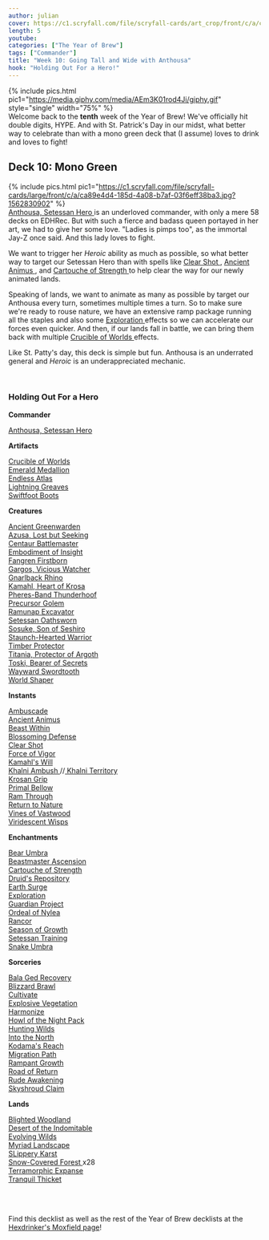 ```yaml
---
author: julian
cover: https://c1.scryfall.com/file/scryfall-cards/art_crop/front/c/a/ca89e4d4-185d-4a08-b7af-03f6eff38ba3.jpg?1562830902
length: 5
youtube:
categories: ["The Year of Brew"]
tags: ["Commander"]
title: "Week 10: Going Tall and Wide with Anthousa"
hook: "Holding Out For a Hero!"
---
```


{% include pics.html
pic1="https://media.giphy.com/media/AEm3K01rod4Ji/giphy.gif"
style="single"
width="75%" %}
<br />
Welcome back to the **tenth** week of the Year of Brew! We've officially hit double digits, HYPE. And with St. Patrick's Day in our midst, what better way to celebrate than with a mono green deck that (I assume) loves to drink and loves to fight!

## Deck 10: Mono Green

{% include pics.html
pic1="https://c1.scryfall.com/file/scryfall-cards/large/front/c/a/ca89e4d4-185d-4a08-b7af-03f6eff38ba3.jpg?1562830902"
%}
<br />
<a
	class="accented-link external-card-link"
	target="_blank"
	href="https://scryfall.com/card/ths/149/anthousa-setessan-hero?utm_source=api"
	data-toggle="popover"
	data-placement="top"
	data-content="<img src='https://c1.scryfall.com/file/scryfall-cards/normal/front/c/a/ca89e4d4-185d-4a08-b7af-03f6eff38ba3.jpg?1562830902' width=100% height=100%>">
Anthousa, Setessan Hero
</a> is an underloved commander, with only a mere 58 decks on EDHRec. But with such a fierce and badass queen portayed in her art, we had to give her some love. "Ladies is pimps too", as the immortal Jay-Z once said. And this lady loves to fight.

We want to trigger her _Heroic_ ability as much as possible, so what better way to target our Setessan Hero than with spells like <a
	class="accented-link external-card-link"
	target="_blank"
	href="https://scryfall.com/card/2xm/159/clear-shot?utm_source=api"
	data-toggle="popover"
	data-placement="top"
	data-content="<img src='https://c1.scryfall.com/file/scryfall-cards/normal/front/a/7/a7ff66fc-bd38-4607-b394-8c4e09affec8.jpg?1599707021' width=100% height=100%>">
Clear Shot
</a>, <a
	class="accented-link external-card-link"
	target="_blank"
	href="https://scryfall.com/card/cmr/215/ancient-animus?utm_source=api"
	data-toggle="popover"
	data-placement="top"
	data-content="<img src='https://c1.scryfall.com/file/scryfall-cards/normal/front/5/e/5ee76006-5272-400d-b6b2-e1548bca9dbf.jpg?1608910534' width=100% height=100%>">
Ancient Animus
</a>, and <a
	class="accented-link external-card-link"
	target="_blank"
	href="https://scryfall.com/card/akh/158/cartouche-of-strength?utm_source=api"
	data-toggle="popover"
	data-placement="top"
	data-content="<img src='https://c1.scryfall.com/file/scryfall-cards/normal/front/d/6/d6bb237c-4e39-4879-90b4-2f507a90d3d7.jpg?1543675766' width=100% height=100%>">
Cartouche of Strength
</a> to help clear the way for our newly animated lands.

Speaking of lands, we want to animate as many as possible by target our Anthousa every turn, sometimes multiple times a turn. So to make sure we're ready to rouse nature, we have an extensive ramp package running all the staples and also some <a
	class="accented-link external-card-link"
	target="_blank"
	href="https://scryfall.com/card/2xm/167/exploration?utm_source=api"
	data-toggle="popover"
	data-placement="top"
	data-content="<img src='https://c1.scryfall.com/file/scryfall-cards/normal/front/c/e/ce4c6535-afea-4704-b35c-badeb04c4f4c.jpg?1599707192' width=100% height=100%>">
Exploration
</a> effects so we can accelerate our forces even quicker. And then, if our lands fall in battle, we can bring them back with multiple <a
	class="accented-link external-card-link"
	target="_blank"
	href="https://scryfall.com/card/m19/229/crucible-of-worlds?utm_source=api"
	data-toggle="popover"
	data-placement="top"
	data-content="<img src='https://c1.scryfall.com/file/scryfall-cards/normal/front/e/b/eb28b35c-28a5-4042-b21d-6d43658a16eb.jpg?1591196097' width=100% height=100%>">
Crucible of Worlds
</a> effects.

Like St. Patty's day, this deck is simple but fun. Anthousa is an underrated general and _Heroic_ is an underappreciated mechanic.

<br />
<div class="text-center">
<h3>Holding Out For a Hero</h3>
</div>
<div class="row">
    <div class="col-md-2"></div>
    <div class="col-md-8">
        <div class="row">
            <div class="col-6">
				<b>Commander</b>
				<p class="mb-0">
				<a
	class="accented-link external-card-link"
	target="_blank"
	href="https://scryfall.com/card/ths/149/anthousa-setessan-hero?utm_source=api"
	data-toggle="popover"
	data-placement="top"
	data-content="<img src='https://c1.scryfall.com/file/scryfall-cards/normal/front/c/a/ca89e4d4-185d-4a08-b7af-03f6eff38ba3.jpg?1562830902' width=100% height=100%>">
	Anthousa, Setessan Hero
</a>					
				</p>
				<b>Artifacts</b>
				<p class="mb-0">
				<a
	class="accented-link external-card-link"
	target="_blank"
	href="https://scryfall.com/card/m19/229/crucible-of-worlds?utm_source=api"
	data-toggle="popover"
	data-placement="top"
	data-content="<img src='https://c1.scryfall.com/file/scryfall-cards/normal/front/e/b/eb28b35c-28a5-4042-b21d-6d43658a16eb.jpg?1591196097' width=100% height=100%>">
	Crucible of Worlds
</a>
				<br />
				<a
	class="accented-link external-card-link"
	target="_blank"
	href="https://scryfall.com/card/cma/217/emerald-medallion?utm_source=api"
	data-toggle="popover"
	data-placement="top"
	data-content="<img src='https://c1.scryfall.com/file/scryfall-cards/normal/front/f/1/f18ee3bf-9c22-4ff0-856e-e76024b06fe4.jpg?1592673609' width=100% height=100%>">
	Emerald Medallion
</a>
				<br />
				<a
	class="accented-link external-card-link"
	target="_blank"
	href="https://scryfall.com/card/2xm/251/endless-atlas?utm_source=api"
	data-toggle="popover"
	data-placement="top"
	data-content="<img src='https://c1.scryfall.com/file/scryfall-cards/normal/front/2/a/2a39fc25-f9f0-44ab-a94c-9720f8722620.jpg?1599709096' width=100% height=100%>">
	Endless Atlas
</a>
				<br />
				<a
	class="accented-link external-card-link"
	target="_blank"
	href="https://scryfall.com/card/2xm/267/lightning-greaves?utm_source=api"
	data-toggle="popover"
	data-placement="top"
	data-content="<img src='https://c1.scryfall.com/file/scryfall-cards/normal/front/e/6/e6cec97f-0a2b-4543-a02e-d5e42d337790.jpg?1599709454' width=100% height=100%>">
	Lightning Greaves
</a>
				<br />
				<a
	class="accented-link external-card-link"
	target="_blank"
	href="https://scryfall.com/card/khc/105/swiftfoot-boots?utm_source=api"
	data-toggle="popover"
	data-placement="top"
	data-content="<img src='https://c1.scryfall.com/file/scryfall-cards/normal/front/b/f/bf700ec0-1fd3-4971-ab03-51365dc8f4f4.jpg?1611967346' width=100% height=100%>">
	Swiftfoot Boots
</a>
				</p>
				<b>Creatures</b>
				<p class="mb-0">
				<a
	class="accented-link external-card-link"
	target="_blank"
	href="https://scryfall.com/card/znr/178/ancient-greenwarden?utm_source=api"
	data-toggle="popover"
	data-placement="top"
	data-content="<img src='https://c1.scryfall.com/file/scryfall-cards/normal/front/d/f/dfe08e59-fdc4-436f-b05c-6ad386c46310.jpg?1604198488' width=100% height=100%>">
	Ancient Greenwarden
</a>
				<br />
				<a
	class="accented-link external-card-link"
	target="_blank"
	href="https://scryfall.com/card/m21/173/azusa-lost-but-seeking?utm_source=api"
	data-toggle="popover"
	data-placement="top"
	data-content="<img src='https://c1.scryfall.com/file/scryfall-cards/normal/front/0/b/0b8aff2c-1f7b-4507-b914-53f8c4706b3d.jpg?1596259277' width=100% height=100%>">
	Azusa, Lost but Seeking
</a>
				<br />
				<a
	class="accented-link external-card-link"
	target="_blank"
	href="https://scryfall.com/card/ths/154/centaur-battlemaster?utm_source=api"
	data-toggle="popover"
	data-placement="top"
	data-content="<img src='https://c1.scryfall.com/file/scryfall-cards/normal/front/2/9/2975a0b4-7436-4588-8f79-c001a291c459.jpg?1562816034' width=100% height=100%>">
	Centaur Battlemaster
</a>
				<br />
				<a
	class="accented-link external-card-link"
	target="_blank"
	href="https://scryfall.com/card/znc/64/embodiment-of-insight?utm_source=api"
	data-toggle="popover"
	data-placement="top"
	data-content="<img src='https://c1.scryfall.com/file/scryfall-cards/normal/front/2/f/2f3d83f7-b087-4e9b-8e98-6b9b060d0627.jpg?1604193897' width=100% height=100%>">
	Embodiment of Insight
</a>
				<br />
				<a
	class="accented-link external-card-link"
	target="_blank"
	href="https://scryfall.com/card/dst/75/fangren-firstborn?utm_source=api"
	data-toggle="popover"
	data-placement="top"
	data-content="<img src='https://c1.scryfall.com/file/scryfall-cards/normal/front/9/7/97d5fc3c-7f6b-42a5-a482-d789a2a421c7.jpg?1562638300' width=100% height=100%>">
	Fangren Firstborn
</a>
				<br />
				<a
	class="accented-link external-card-link"
	target="_blank"
	href="https://scryfall.com/card/m20/172/gargos-vicious-watcher?utm_source=api"
	data-toggle="popover"
	data-placement="top"
	data-content="<img src='https://c1.scryfall.com/file/scryfall-cards/normal/front/4/e/4e446e90-6e31-43ed-bcb1-a01422b503c0.jpg?1592517214' width=100% height=100%>">
	Gargos, Vicious Watcher
</a>
				<br />
				<a
	class="accented-link external-card-link"
	target="_blank"
	href="https://scryfall.com/card/m20/300/gnarlback-rhino?utm_source=api"
	data-toggle="popover"
	data-placement="top"
	data-content="<img src='https://c1.scryfall.com/file/scryfall-cards/normal/front/6/8/68a69558-aca0-413d-9762-2fa115b44abd.jpg?1592518204' width=100% height=100%>">
	Gnarlback Rhino
</a>
				<br />
				<a
	class="accented-link external-card-link"
	target="_blank"
	href="https://scryfall.com/card/cmr/237/kamahl-heart-of-krosa?utm_source=api"
	data-toggle="popover"
	data-placement="top"
	data-content="<img src='https://c1.scryfall.com/file/scryfall-cards/normal/front/4/c/4c3560ae-b1f6-4269-a9eb-1a45247b6232.jpg?1608910749' width=100% height=100%>">
	Kamahl, Heart of Krosa
</a>
				<br />
				<a
	class="accented-link external-card-link"
	target="_blank"
	href="https://scryfall.com/card/jou/134/pheres-band-thunderhoof?utm_source=api"
	data-toggle="popover"
	data-placement="top"
	data-content="<img src='https://c1.scryfall.com/file/scryfall-cards/normal/front/a/1/a19a2e8e-9d8f-4537-838c-ac60e09d78bf.jpg?1593096267' width=100% height=100%>">
	Pheres-Band Thunderhoof
</a>
				<br />
				<a
	class="accented-link external-card-link"
	target="_blank"
	href="https://scryfall.com/card/mm2/225/precursor-golem?utm_source=api"
	data-toggle="popover"
	data-placement="top"
	data-content="<img src='https://c1.scryfall.com/file/scryfall-cards/normal/front/d/c/dc90d632-fc78-4ae6-83c6-314ee5744de5.jpg?1562268361' width=100% height=100%>">
	Precursor Golem
</a>
				<br />
				<a
	class="accented-link external-card-link"
	target="_blank"
	href="https://scryfall.com/card/cmr/433/ramunap-excavator?utm_source=api"
	data-toggle="popover"
	data-placement="top"
	data-content="<img src='https://c1.scryfall.com/file/scryfall-cards/normal/front/8/8/8870ef0b-cb1f-463b-8509-fece4743d3d4.jpg?1608917511' width=100% height=100%>">
	Ramunap Excavator
</a>
				<br />
				<a
	class="accented-link external-card-link"
	target="_blank"
	href="https://scryfall.com/card/bng/138/setessan-oathsworn?utm_source=api"
	data-toggle="popover"
	data-placement="top"
	data-content="<img src='https://c1.scryfall.com/file/scryfall-cards/normal/front/e/5/e5579755-4718-406a-bba6-27f1f2811e59.jpg?1593092648' width=100% height=100%>">
	Setessan Oathsworn
</a>
				<br />
				<a
	class="accented-link external-card-link"
	target="_blank"
	href="https://scryfall.com/card/chk/244/sosuke-son-of-seshiro?utm_source=api"
	data-toggle="popover"
	data-placement="top"
	data-content="<img src='https://c1.scryfall.com/file/scryfall-cards/normal/front/d/1/d1aa2451-e4f0-423b-826e-ae1f93b99e07.jpg?1562764658' width=100% height=100%>">
	Sosuke, Son of Seshiro
</a>
				<br />
				<a
	class="accented-link external-card-link"
	target="_blank"
	href="https://scryfall.com/card/uma/185/staunch-hearted-warrior?utm_source=api"
	data-toggle="popover"
	data-placement="top"
	data-content="<img src='https://c1.scryfall.com/file/scryfall-cards/normal/front/c/7/c754202d-adc9-4d02-b1b3-ec253f7e637a.jpg?1547517851' width=100% height=100%>">
	Staunch-Hearted Warrior
</a>
				<br />
				<a
	class="accented-link external-card-link"
	target="_blank"
	href="https://scryfall.com/card/lrw/238/timber-protector?utm_source=api"
	data-toggle="popover"
	data-placement="top"
	data-content="<img src='https://c1.scryfall.com/file/scryfall-cards/normal/front/1/4/14b93784-cbe5-437a-8235-f6864e413b41.jpg?1562338950' width=100% height=100%>">
	Timber Protector
</a>
				<br />
				<a
	class="accented-link external-card-link"
	target="_blank"
	href="https://scryfall.com/card/cma/157/titania-protector-of-argoth?utm_source=api"
	data-toggle="popover"
	data-placement="top"
	data-content="<img src='https://c1.scryfall.com/file/scryfall-cards/normal/front/6/f/6f15ca0c-1128-485e-b9ca-69ce0e6a0b4e.jpg?1592673251' width=100% height=100%>">
	Titania, Protector of Argoth
</a>
				<br />
				<a
	class="accented-link external-card-link"
	target="_blank"
	href="https://scryfall.com/card/khm/197/toski-bearer-of-secrets?utm_source=api"
	data-toggle="popover"
	data-placement="top"
	data-content="<img src='https://c1.scryfall.com/file/scryfall-cards/normal/front/f/9/f9e79b59-94c8-4697-bf88-f0a0433170f5.jpg?1614989768' width=100% height=100%>">
	Toski, Bearer of Secrets
</a>
				<br />
				<a
	class="accented-link external-card-link"
	target="_blank"
	href="https://scryfall.com/card/rix/150/wayward-swordtooth?utm_source=api"
	data-toggle="popover"
	data-placement="top"
	data-content="<img src='https://c1.scryfall.com/file/scryfall-cards/normal/front/3/5/351e8b1b-4e4e-4ffc-a134-3cf0e2a1dd6d.jpg?1555040769' width=100% height=100%>">
	Wayward Swordtooth
</a>
				<br />
				<a
	class="accented-link external-card-link"
	target="_blank"
	href="https://scryfall.com/card/rix/151/world-shaper?utm_source=api"
	data-toggle="popover"
	data-placement="top"
	data-content="<img src='https://c1.scryfall.com/file/scryfall-cards/normal/front/d/5/d59c87f5-95ab-4385-abbe-99a3149bdbcf.jpg?1555040775' width=100% height=100%>">
	World Shaper
</a>
				</p>
				<b>Instants</b>
				<p class="mb-0">
				<a
	class="accented-link external-card-link"
	target="_blank"
	href="https://scryfall.com/card/hou/110/ambuscade?utm_source=api"
	data-toggle="popover"
	data-placement="top"
	data-content="<img src='https://c1.scryfall.com/file/scryfall-cards/normal/front/c/f/cfc06303-cb35-4feb-b23d-7ac0a2fa7ce3.jpg?1562815158' width=100% height=100%>">
	Ambuscade
</a>
				<br />
				<a
	class="accented-link external-card-link"
	target="_blank"
	href="https://scryfall.com/card/cmr/215/ancient-animus?utm_source=api"
	data-toggle="popover"
	data-placement="top"
	data-content="<img src='https://c1.scryfall.com/file/scryfall-cards/normal/front/5/e/5ee76006-5272-400d-b6b2-e1548bca9dbf.jpg?1608910534' width=100% height=100%>">
	Ancient Animus
</a>
				<br />
				<a
	class="accented-link external-card-link"
	target="_blank"
	href="https://scryfall.com/card/cmr/423/beast-within?utm_source=api"
	data-toggle="popover"
	data-placement="top"
	data-content="<img src='https://c1.scryfall.com/file/scryfall-cards/normal/front/e/2/e228bede-5972-4381-969b-9de26e570117.jpg?1608919616' width=100% height=100%>">
	Beast Within
</a>
				<br />
				<a
	class="accented-link external-card-link"
	target="_blank"
	href="https://scryfall.com/card/kld/146/blossoming-defense?utm_source=api"
	data-toggle="popover"
	data-placement="top"
	data-content="<img src='https://c1.scryfall.com/file/scryfall-cards/normal/front/5/c/5c026c39-b09c-408a-844f-fb5eb785862a.jpg?1576382384' width=100% height=100%>">
	Blossoming Defense
</a>
				<br />
				<a
	class="accented-link external-card-link"
	target="_blank"
	href="https://scryfall.com/card/2xm/159/clear-shot?utm_source=api"
	data-toggle="popover"
	data-placement="top"
	data-content="<img src='https://c1.scryfall.com/file/scryfall-cards/normal/front/a/7/a7ff66fc-bd38-4607-b394-8c4e09affec8.jpg?1599707021' width=100% height=100%>">
	Clear Shot
</a>
				<br />
				<a
	class="accented-link external-card-link"
	target="_blank"
	href="https://scryfall.com/card/mh1/164/force-of-vigor?utm_source=api"
	data-toggle="popover"
	data-placement="top"
	data-content="<img src='https://c1.scryfall.com/file/scryfall-cards/normal/front/0/1/017c415b-d635-43c6-92b8-8c95d1c4ff8d.jpg?1562202072' width=100% height=100%>">
	Force of Vigor
</a>
				<br />
				<a
	class="accented-link external-card-link"
	target="_blank"
	href="https://scryfall.com/card/cmr/238/kamahls-will?utm_source=api"
	data-toggle="popover"
	data-placement="top"
	data-content="<img src='https://c1.scryfall.com/file/scryfall-cards/normal/front/5/1/51fe007f-fddf-4b3a-b336-0a88df95cb14.jpg?1608910759' width=100% height=100%>">
	Kamahl's Will
</a>
				<br />
				<a
	class="accented-link external-card-link"
	target="_blank"
	href="https://scryfall.com/card/znr/192/khalni-ambush-khalni-territory?utm_source=api"
	data-toggle="popover"
	data-placement="top"
	data-content="<img src='https://c1.scryfall.com/file/scryfall-cards/large/front/9/9/99535539-aa73-41ed-86ab-21c97b92620d.jpg?1604337759' width=100% height=100%>">
	Khalni Ambush
</a>//<a
	class="accented-link external-card-link"
	target="_blank"
	href="https://scryfall.com/card/znr/192/khalni-ambush-khalni-territory?utm_source=api"
	data-toggle="popover"
	data-placement="top"
	data-content="<img src='https://c1.scryfall.com/file/scryfall-cards/large/back/9/9/99535539-aa73-41ed-86ab-21c97b92620d.jpg?1604337759' width=100% height=100%>">
	Khalni Territory
</a>
				<br />
				<a
	class="accented-link external-card-link"
	target="_blank"
	href="https://scryfall.com/card/tsr/214/krosan-grip?utm_source=api"
	data-toggle="popover"
	data-placement="top"
	data-content="<img src='https://c1.scryfall.com/file/scryfall-cards/normal/front/2/5/253352d1-26e1-4074-94d8-f88c697e910e.jpg?1616276922' width=100% height=100%>">
	Krosan Grip
</a>
				<br />
				<a
	class="accented-link external-card-link"
	target="_blank"
	href="https://scryfall.com/card/zen/176/primal-bellow?utm_source=api"
	data-toggle="popover"
	data-placement="top"
	data-content="<img src='https://c1.scryfall.com/file/scryfall-cards/normal/front/2/3/23b0c6a9-a7c0-4518-8580-653712062265.jpg?1562610601' width=100% height=100%>">
	Primal Bellow
</a>
				<br />
				<a
	class="accented-link external-card-link"
	target="_blank"
	href="https://scryfall.com/card/iko/170/ram-through?utm_source=api"
	data-toggle="popover"
	data-placement="top"
	data-content="<img src='https://c1.scryfall.com/file/scryfall-cards/normal/front/a/c/ac0b24e7-14e7-45ee-b5d8-bdb8674b669c.jpg?1591723419' width=100% height=100%>">
	Ram Through
</a>
				<br />
				<a
	class="accented-link external-card-link"
	target="_blank"
	href="https://scryfall.com/card/m21/200/return-to-nature?utm_source=api"
	data-toggle="popover"
	data-placement="top"
	data-content="<img src='https://c1.scryfall.com/file/scryfall-cards/normal/front/3/f/3f1b4490-d96d-4448-835b-6cc453c1f344.jpg?1594737172' width=100% height=100%>">
	Return to Nature
</a>
				<br />
				<a
	class="accented-link external-card-link"
	target="_blank"
	href="https://scryfall.com/card/mm2/168/vines-of-vastwood?utm_source=api"
	data-toggle="popover"
	data-placement="top"
	data-content="<img src='https://c1.scryfall.com/file/scryfall-cards/normal/front/6/2/6203e3d4-8998-41d6-9f7e-b68af0f1f8b5.jpg?1562263070' width=100% height=100%>">
	Vines of Vastwood
</a>
				<br />
				<a
	class="accented-link external-card-link"
	target="_blank"
	href="https://scryfall.com/card/shm/132/viridescent-wisps?utm_source=api"
	data-toggle="popover"
	data-placement="top"
	data-content="<img src='https://c1.scryfall.com/file/scryfall-cards/normal/front/6/c/6c33871f-0e6a-4616-b484-e79b1945255f.jpg?1562831309' width=100% height=100%>">
	Viridescent Wisps
</a>	
				</p>
			</div>
			<div class="col-6">
				<b>Enchantments</b>
				<p class="mb-0">
				<a
	class="accented-link external-card-link"
	target="_blank"
	href="https://scryfall.com/card/c18/131/bear-umbra?utm_source=api"
	data-toggle="popover"
	data-placement="top"
	data-content="<img src='https://c1.scryfall.com/file/scryfall-cards/normal/front/f/0/f025451f-24aa-41d6-9051-c456e52bbdda.jpg?1592710811' width=100% height=100%>">
	Bear Umbra
</a>
				<br />
				<a
	class="accented-link external-card-link"
	target="_blank"
	href="https://scryfall.com/card/cma/92/beastmaster-ascension?utm_source=api"
	data-toggle="popover"
	data-placement="top"
	data-content="<img src='https://c1.scryfall.com/file/scryfall-cards/normal/front/7/1/7123ca13-e5b9-4667-a4c8-39da1a121377.jpg?1592672862' width=100% height=100%>">
	Beastmaster Ascension
</a>
				<br />
				<a
	class="accented-link external-card-link"
	target="_blank"
	href="https://scryfall.com/card/akh/158/cartouche-of-strength?utm_source=api"
	data-toggle="popover"
	data-placement="top"
	data-content="<img src='https://c1.scryfall.com/file/scryfall-cards/normal/front/d/6/d6bb237c-4e39-4879-90b4-2f507a90d3d7.jpg?1543675766' width=100% height=100%>">
	Cartouche of Strength
</a>
				<br />
				<a
	class="accented-link external-card-link"
	target="_blank"
	href="https://scryfall.com/card/avr/176/druids-repository?utm_source=api"
	data-toggle="popover"
	data-placement="top"
	data-content="<img src='https://c1.scryfall.com/file/scryfall-cards/normal/front/5/7/57e6fb62-7ee3-444d-8fd4-c1f44014a05c.jpg?1592709336' width=100% height=100%>">
	Druid's Repository
</a>
				<br />
				<a
	class="accented-link external-card-link"
	target="_blank"
	href="https://scryfall.com/card/gpt/84/earth-surge?utm_source=api"
	data-toggle="popover"
	data-placement="top"
	data-content="<img src='https://c1.scryfall.com/file/scryfall-cards/normal/front/3/2/325503ee-ea62-459b-a58a-53fb3c1ef027.jpg?1593272432' width=100% height=100%>">
	Earth Surge
</a>
				<br />
				<a
	class="accented-link external-card-link"
	target="_blank"
	href="https://scryfall.com/card/2xm/167/exploration?utm_source=api"
	data-toggle="popover"
	data-placement="top"
	data-content="<img src='https://c1.scryfall.com/file/scryfall-cards/normal/front/c/e/ce4c6535-afea-4704-b35c-badeb04c4f4c.jpg?1599707192' width=100% height=100%>">
	Exploration
</a>
				<br />
				<a
	class="accented-link external-card-link"
	target="_blank"
	href="https://scryfall.com/card/rna/130/guardian-project?utm_source=api"
	data-toggle="popover"
	data-placement="top"
	data-content="<img src='https://c1.scryfall.com/file/scryfall-cards/normal/front/c/c/ccad6ce0-ddf0-458d-bdae-3d7805fdc775.jpg?1584831168' width=100% height=100%>">
	Guardian Project
</a>
				<br />
				<a
	class="accented-link external-card-link"
	target="_blank"
	href="https://scryfall.com/card/cmr/247/ordeal-of-nylea?utm_source=api"
	data-toggle="popover"
	data-placement="top"
	data-content="<img src='https://c1.scryfall.com/file/scryfall-cards/normal/front/e/a/ea175de9-15c2-4d08-ae0e-0427a0b8069b.jpg?1608910841' width=100% height=100%>">
	Ordeal of Nylea
</a>
				<br />
				<a
	class="accented-link external-card-link"
	target="_blank"
	href="https://scryfall.com/card/a25/186/rancor?utm_source=api"
	data-toggle="popover"
	data-placement="top"
	data-content="<img src='https://c1.scryfall.com/file/scryfall-cards/normal/front/8/a/8a4d8527-af29-408d-a3a3-6781db0cf439.jpg?1562438059' width=100% height=100%>">
	Rancor
</a>
				<br />
				<a
	class="accented-link external-card-link"
	target="_blank"
	href="https://scryfall.com/card/m20/191/season-of-growth?utm_source=api"
	data-toggle="popover"
	data-placement="top"
	data-content="<img src='https://c1.scryfall.com/file/scryfall-cards/normal/front/6/5/65b9a718-01b9-46b2-85eb-55f6206ee5e4.jpg?1592517358' width=100% height=100%>">
	Season of Growth
</a>
				<br />
				<a
	class="accented-link external-card-link"
	target="_blank"
	href="https://scryfall.com/card/m21/205/setessan-training?utm_source=api"
	data-toggle="popover"
	data-placement="top"
	data-content="<img src='https://c1.scryfall.com/file/scryfall-cards/normal/front/1/9/1947f64a-5ca0-4dda-8bbd-8472e72ecf18.jpg?1594737216' width=100% height=100%>">
	Setessan Training
</a>
				<br />
				<a
	class="accented-link external-card-link"
	target="_blank"
	href="https://scryfall.com/card/uma/182/snake-umbra?utm_source=api"
	data-toggle="popover"
	data-placement="top"
	data-content="<img src='https://c1.scryfall.com/file/scryfall-cards/normal/front/e/3/e3071a8b-05b1-490c-89f6-4bf97c02833b.jpg?1547517804' width=100% height=100%>">
	Snake Umbra
</a>
				</p>
				<b>Sorceries</b>
				<p class="mb-0">
				<a
	class="accented-link external-card-link"
	target="_blank"
	href="https://scryfall.com/card/znr/180/bala-ged-recovery-bala-ged-sanctuary?utm_source=api"
	data-toggle="popover"
	data-placement="top"
	data-content="<img src='https://c1.scryfall.com/file/scryfall-cards/large/front/c/5/c5cb3052-358d-44a7-8cfd-cd31b236494a.jpg?1604263635' width=100% height=100%>">
	Bala Ged Recovery
</a>
				<br />
				<a
	class="accented-link external-card-link"
	target="_blank"
	href="https://scryfall.com/card/khm/162/blizzard-brawl?utm_source=api"
	data-toggle="popover"
	data-placement="top"
	data-content="<img src='https://c1.scryfall.com/file/scryfall-cards/normal/front/6/3/6318918f-34e4-4bbf-9816-8e88f21ae324.jpg?1614988599' width=100% height=100%>">
	Blizzard Brawl
</a>
				<br />
				<a
	class="accented-link external-card-link"
	target="_blank"
	href="https://scryfall.com/card/cmr/424/cultivate?utm_source=api"
	data-toggle="popover"
	data-placement="top"
	data-content="<img src='https://c1.scryfall.com/file/scryfall-cards/normal/front/5/a/5a108064-8143-4b20-a5a2-eeb3b80af82f.jpg?1608917423' width=100% height=100%>">
	Cultivate
</a>
				<br />
				<a
	class="accented-link external-card-link"
	target="_blank"
	href="https://scryfall.com/card/c18/144/explosive-vegetation?utm_source=api"
	data-toggle="popover"
	data-placement="top"
	data-content="<img src='https://c1.scryfall.com/file/scryfall-cards/normal/front/6/d/6dc4351a-8cc9-4043-80b9-23794f576cbc.jpg?1592710887' width=100% height=100%>">
	Explosive Vegetation
</a>
				<br />
				<a
	class="accented-link external-card-link"
	target="_blank"
	href="https://scryfall.com/card/tsr/208/harmonize?utm_source=api"
	data-toggle="popover"
	data-placement="top"
	data-content="<img src='https://c1.scryfall.com/file/scryfall-cards/normal/front/f/d/fdcb8138-0d0c-43bd-a3d3-1a57c0a19764.jpg?1616276598' width=100% height=100%>">
	Harmonize
</a>
				<br />
				<a
	class="accented-link external-card-link"
	target="_blank"
	href="https://scryfall.com/card/m14/178/howl-of-the-night-pack?utm_source=api"
	data-toggle="popover"
	data-placement="top"
	data-content="<img src='https://c1.scryfall.com/file/scryfall-cards/normal/front/2/0/20fc5ff1-b8bd-44d5-a659-17eeae06736a.jpg?1562826904' width=100% height=100%>">
	Howl of the Night Pack
</a>
				<br />
				<a
	class="accented-link external-card-link"
	target="_blank"
	href="https://scryfall.com/card/c18/152/hunting-wilds?utm_source=api"
	data-toggle="popover"
	data-placement="top"
	data-content="<img src='https://c1.scryfall.com/file/scryfall-cards/normal/front/0/0/0097101d-e63d-4785-8c68-5d2fca3ded78.jpg?1592710936' width=100% height=100%>">
	Hunting Wilds
</a>
				<br />
				<a
	class="accented-link external-card-link"
	target="_blank"
	href="https://scryfall.com/card/csp/111/into-the-north?utm_source=api"
	data-toggle="popover"
	data-placement="top"
	data-content="<img src='https://c1.scryfall.com/file/scryfall-cards/normal/front/7/9/79cea55d-8ef3-44a5-894e-967f1e97fc02.jpg?1593275405' width=100% height=100%>">
	Into the North
</a>
				<br />
				<a
	class="accented-link external-card-link"
	target="_blank"
	href="https://scryfall.com/card/cmr/429/kodamas-reach?utm_source=api"
	data-toggle="popover"
	data-placement="top"
	data-content="<img src='https://c1.scryfall.com/file/scryfall-cards/normal/front/c/3/c36cb953-0553-462c-bd7e-4193987d36c9.jpg?1608917471' width=100% height=100%>">
	Kodama's Reach
</a>
				<br />
				<a
	class="accented-link external-card-link"
	target="_blank"
	href="https://scryfall.com/card/iko/164/migration-path?utm_source=api"
	data-toggle="popover"
	data-placement="top"
	data-content="<img src='https://c1.scryfall.com/file/scryfall-cards/normal/front/d/3/d345ca63-16a3-4988-93f5-d0e00e8d6ab0.jpg?1591227775' width=100% height=100%>">
	Migration Path
</a>
				<br />
				<a
	class="accented-link external-card-link"
	target="_blank"
	href="https://scryfall.com/card/cmr/432/rampant-growth?utm_source=api"
	data-toggle="popover"
	data-placement="top"
	data-content="<img src='https://c1.scryfall.com/file/scryfall-cards/normal/front/5/c/5cbceb9b-4212-40b4-913f-e4a19db00fae.jpg?1608917502' width=100% height=100%>">
	Rampant Growth
</a>
				<br />
				<a
	class="accented-link external-card-link"
	target="_blank"
	href="https://scryfall.com/card/c19/34/road-of-return?utm_source=api"
	data-toggle="popover"
	data-placement="top"
	data-content="<img src='https://c1.scryfall.com/file/scryfall-cards/normal/front/e/7/e718b21b-46d1-4844-985c-52745657b1ac.jpg?1568003608' width=100% height=100%>">
	Road of Return
</a>
				<br />
				<a
	class="accented-link external-card-link"
	target="_blank"
	href="https://scryfall.com/card/gvl/22/rude-awakening?utm_source=api"
	data-toggle="popover"
	data-placement="top"
	data-content="<img src='https://c1.scryfall.com/file/scryfall-cards/normal/front/0/1/019897e4-d3ba-43b1-9bd9-2ebba6e3b349.jpg?1562895417' width=100% height=100%>">
	Rude Awakening
</a>
				<br />
				<a
	class="accented-link external-card-link"
	target="_blank"
	href="https://scryfall.com/card/bbd/213/skyshroud-claim?utm_source=api"
	data-toggle="popover"
	data-placement="top"
	data-content="<img src='https://c1.scryfall.com/file/scryfall-cards/normal/front/4/f/4f1579c8-2ec9-49af-bc2e-f4d16a0f1221.jpg?1562911007' width=100% height=100%>">
	Skyshroud Claim
</a>
				</p>
				<b>Lands</b>
				<p class="mb-0">
				<a
	class="accented-link external-card-link"
	target="_blank"
	href="https://scryfall.com/card/cmr/476/blighted-woodland?utm_source=api"
	data-toggle="popover"
	data-placement="top"
	data-content="<img src='https://c1.scryfall.com/file/scryfall-cards/normal/front/0/a/0a949030-a46c-4bac-bedc-c07d5c8464af.jpg?1608917935' width=100% height=100%>">
	Blighted Woodland
</a>
				<br />
				<a
	class="accented-link external-card-link"
	target="_blank"
	href="https://scryfall.com/card/hou/172/desert-of-the-indomitable?utm_source=api"
	data-toggle="popover"
	data-placement="top"
	data-content="<img src='https://c1.scryfall.com/file/scryfall-cards/normal/front/7/d/7d42aa0c-0408-4b0d-bec5-9861dbcf9ee1.jpg?1562804804' width=100% height=100%>">
	Desert of the Indomitable
</a>
				<br />
				<a
	class="accented-link external-card-link"
	target="_blank"
	href="https://scryfall.com/card/cmr/482/evolving-wilds?utm_source=api"
	data-toggle="popover"
	data-placement="top"
	data-content="<img src='https://c1.scryfall.com/file/scryfall-cards/normal/front/c/b/cb9a25c6-a1b7-4d6c-8a22-b407043a2280.jpg?1608917992' width=100% height=100%>">
	Evolving Wilds
</a>
				<br />
				<a
	class="accented-link external-card-link"
	target="_blank"
	href="https://scryfall.com/card/khc/115/myriad-landscape?utm_source=api"
	data-toggle="popover"
	data-placement="top"
	data-content="<img src='https://c1.scryfall.com/file/scryfall-cards/normal/front/4/5/4544593c-c155-436f-a74b-eea3e854ad1d.jpg?1611967604' width=100% height=100%>">
	Myriad Landscape
</a>
				<br />
				<a
	class="accented-link external-card-link"
	target="_blank"
	href="https://scryfall.com/card/cma/275/slippery-karst?utm_source=api"
	data-toggle="popover"
	data-placement="top"
	data-content="<img src='https://c1.scryfall.com/file/scryfall-cards/normal/front/a/8/a8c55693-2111-4406-997e-0ad929931c8c.jpg?1592673947' width=100% height=100%>">
	SLippery Karst
</a>
				<br />
				<a
	class="accented-link external-card-link"
	target="_blank"
	href="https://scryfall.com/card/khm/284/snow-covered-forest?utm_source=api"
	data-toggle="popover"
	data-placement="top"
	data-content="<img src='https://c1.scryfall.com/file/scryfall-cards/normal/front/c/a/ca17acea-f079-4e53-8176-a2f5c5c408a1.jpg?1615604652' width=100% height=100%>">
	Snow-Covered Forest
</a> x28
				<br />
				<a
	class="accented-link external-card-link"
	target="_blank"
	href="https://scryfall.com/card/tsr/285/terramorphic-expanse?utm_source=api"
	data-toggle="popover"
	data-placement="top"
	data-content="<img src='https://c1.scryfall.com/file/scryfall-cards/normal/front/b/a/ba2564ec-f092-45d6-a519-6f18dbcdaee6.jpg?1616279618' width=100% height=100%>">
	Terramorphic Expanse
</a>
				<br />
				<a
	class="accented-link external-card-link"
	target="_blank"
	href="https://scryfall.com/card/mh1/248/tranquil-thicket?utm_source=api"
	data-toggle="popover"
	data-placement="top"
	data-content="<img src='https://c1.scryfall.com/file/scryfall-cards/normal/front/b/7/b73571bd-b6e5-4338-a9b1-d847a8ad43d1.jpg?1562202609' width=100% height=100%>">
	Tranquil Thicket
</a>
				</p>
			</div>
		</div>
	</div>
</div>
<br />
<br />

Find this decklist as well as the rest of the Year of Brew decklists at the <a href="https://www.moxfield.com/users/The_Hexdrinkers" target="_blank">Hexdrinker's Moxfield page</a>!
<br />
